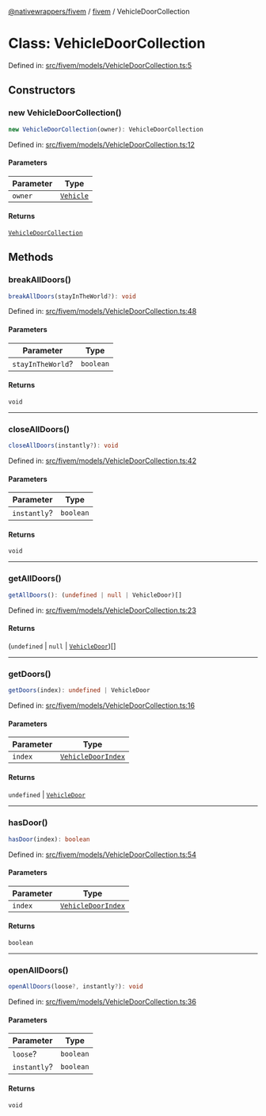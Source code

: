 [@nativewrappers/fivem](../../README.md) / [fivem](../README.md) / VehicleDoorCollection

# Class: VehicleDoorCollection

Defined in: [src/fivem/models/VehicleDoorCollection.ts:5](https://github.com/nativewrappers/nativewrappers/blob/99c881fe3bb9acc58d25c55399e7f11bef9ab7c6/src/fivem/models/VehicleDoorCollection.ts#L5)

## Constructors

### new VehicleDoorCollection()

```ts
new VehicleDoorCollection(owner): VehicleDoorCollection
```

Defined in: [src/fivem/models/VehicleDoorCollection.ts:12](https://github.com/nativewrappers/nativewrappers/blob/99c881fe3bb9acc58d25c55399e7f11bef9ab7c6/src/fivem/models/VehicleDoorCollection.ts#L12)

#### Parameters

| Parameter | Type |
| ------ | ------ |
| `owner` | [`Vehicle`](Vehicle.md) |

#### Returns

[`VehicleDoorCollection`](VehicleDoorCollection.md)

## Methods

### breakAllDoors()

```ts
breakAllDoors(stayInTheWorld?): void
```

Defined in: [src/fivem/models/VehicleDoorCollection.ts:48](https://github.com/nativewrappers/nativewrappers/blob/99c881fe3bb9acc58d25c55399e7f11bef9ab7c6/src/fivem/models/VehicleDoorCollection.ts#L48)

#### Parameters

| Parameter | Type |
| ------ | ------ |
| `stayInTheWorld`? | `boolean` |

#### Returns

`void`

***

### closeAllDoors()

```ts
closeAllDoors(instantly?): void
```

Defined in: [src/fivem/models/VehicleDoorCollection.ts:42](https://github.com/nativewrappers/nativewrappers/blob/99c881fe3bb9acc58d25c55399e7f11bef9ab7c6/src/fivem/models/VehicleDoorCollection.ts#L42)

#### Parameters

| Parameter | Type |
| ------ | ------ |
| `instantly`? | `boolean` |

#### Returns

`void`

***

### getAllDoors()

```ts
getAllDoors(): (undefined | null | VehicleDoor)[]
```

Defined in: [src/fivem/models/VehicleDoorCollection.ts:23](https://github.com/nativewrappers/nativewrappers/blob/99c881fe3bb9acc58d25c55399e7f11bef9ab7c6/src/fivem/models/VehicleDoorCollection.ts#L23)

#### Returns

(`undefined` \| `null` \| [`VehicleDoor`](VehicleDoor.md))[]

***

### getDoors()

```ts
getDoors(index): undefined | VehicleDoor
```

Defined in: [src/fivem/models/VehicleDoorCollection.ts:16](https://github.com/nativewrappers/nativewrappers/blob/99c881fe3bb9acc58d25c55399e7f11bef9ab7c6/src/fivem/models/VehicleDoorCollection.ts#L16)

#### Parameters

| Parameter | Type |
| ------ | ------ |
| `index` | [`VehicleDoorIndex`](../enumerations/VehicleDoorIndex.md) |

#### Returns

`undefined` \| [`VehicleDoor`](VehicleDoor.md)

***

### hasDoor()

```ts
hasDoor(index): boolean
```

Defined in: [src/fivem/models/VehicleDoorCollection.ts:54](https://github.com/nativewrappers/nativewrappers/blob/99c881fe3bb9acc58d25c55399e7f11bef9ab7c6/src/fivem/models/VehicleDoorCollection.ts#L54)

#### Parameters

| Parameter | Type |
| ------ | ------ |
| `index` | [`VehicleDoorIndex`](../enumerations/VehicleDoorIndex.md) |

#### Returns

`boolean`

***

### openAllDoors()

```ts
openAllDoors(loose?, instantly?): void
```

Defined in: [src/fivem/models/VehicleDoorCollection.ts:36](https://github.com/nativewrappers/nativewrappers/blob/99c881fe3bb9acc58d25c55399e7f11bef9ab7c6/src/fivem/models/VehicleDoorCollection.ts#L36)

#### Parameters

| Parameter | Type |
| ------ | ------ |
| `loose`? | `boolean` |
| `instantly`? | `boolean` |

#### Returns

`void`

